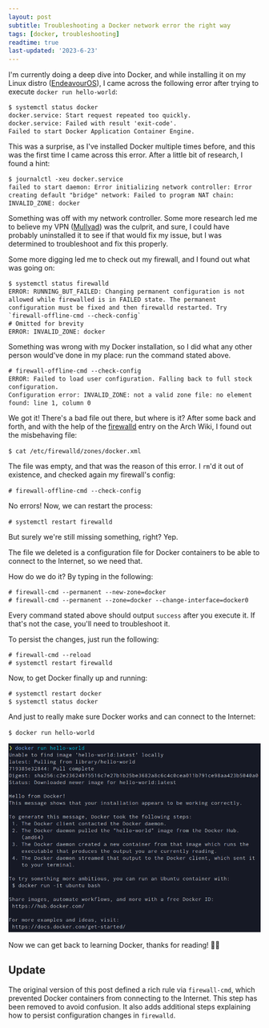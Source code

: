 ```yaml
---
layout: post
subtitle: Troubleshooting a Docker network error the right way
tags: [docker, troubleshooting]
readtime: true
last-updated: '2023-6-23'
---
```


I'm currently doing a deep dive into Docker, and while installing it on my Linux distro ([EndeavourOS](https://endeavouros.com/)), I came across the following error after trying to execute `docker run hello-world`:

```
$ systemctl status docker
docker.service: Start request repeated too quickly.
docker.service: Failed with result 'exit-code'.
Failed to start Docker Application Container Engine.
```

This was a surprise, as I've installed Docker multiple times before, and this was the first time I came across this error. After a little bit of research, I found a hint:

```
$ journalctl -xeu docker.service
failed to start daemon: Error initializing network controller: Error creating default "bridge" network: Failed to program NAT chain: INVALID_ZONE: docker
```

Something was off with my network controller. Some more research led me to believe my VPN ([Mullvad](https://mullvad.net/en)) was the culprit, and sure, I could have probably uninstalled it to see if that would fix my issue, but I was determined to troubleshoot and fix this properly.

Some more digging led me to check out my firewall, and I found out what was going on:

```
$ systemctl status firewalld
ERROR: RUNNING_BUT_FAILED: Changing permanent configuration is not allowed while firewalled is in FAILED state. The permanent configuration must be fixed and then firewalld restarted. Try `firewall-offline-cmd --check-config`
# Omitted for brevity
ERROR: INVALID_ZONE: docker
```

Something was wrong with my Docker installation, so I did what any other person would've done in my place: run the command stated above.

```
# firewall-offline-cmd --check-config
ERROR: Failed to load user configuration. Falling back to full stock configuration.
Configuration error: INVALID_ZONE: not a valid zone file: no element found: line 1, column 0
```

We got it! There's a bad file out there, but where is it? After some back and forth, and with the help of the [firewalld](https://wiki.archlinux.org/title/firewalld) entry on the Arch Wiki, I found out the misbehaving file:

`$ cat /etc/firewalld/zones/docker.xml`

The file was empty, and that was the reason of this error. I `rm`'d it out of existence, and checked again my firewall's config:

`# firewall-offline-cmd --check-config`

No errors! Now, we can restart the process:

`# systemctl restart firewalld`

But surely we're still missing something, right? Yep.

The file we deleted is a configuration file for Docker containers to be able to connect to the Internet, so we need that.

How do we do it? By typing in the following:

```
# firewall-cmd --permanent --new-zone=docker
# firewall-cmd --permanent --zone=docker --change-interface=docker0
```

Every command stated above should output `success` after you execute it. If that's not the case, you'll need to troubleshoot it.

To persist the changes, just run the following:

```
# firewall-cmd --reload
# systemctl restart firewalld
```

Now, to get Docker finally up and running:

```
# systemctl restart docker
$ systemctl status docker
```

And just to really make sure Docker works and can connect to the Internet:

`$ docker run hello-world`

![Docker ran successfully](/2023-6-23-docker-run-success.png)

Now we can get back to learning Docker, thanks for reading! 🐋👋

## Update

The original version of this post defined a rich rule via `firewall-cmd`, which prevented Docker containers from connecting to the Internet. This step has been removed to avoid confusion. It also adds additional steps explaining how to persist configuration changes in `firewalld`.
